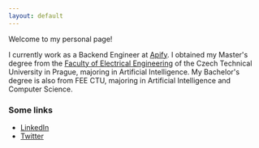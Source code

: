 ```yaml
---
layout: default
---
```


Welcome to my personal page!

I currently work as a Backend Engineer at [Apify](https://apify.com). I obtained my Master's degree from the [Faculty of Electrical Engineering](https://fel.cvut.cz/) of the Czech Technical University in Prague, majoring in Artificial Intelligence. My Bachelor's degree is also from FEE CTU, majoring in Artificial Intelligence and Computer Science.

### Some links
- [LinkedIn](https://linkedin.com/in/jirimoravcik)
- [Twitter](https://twitter.com/jiri_moravcik)

